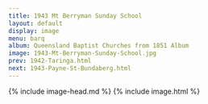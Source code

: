 ```yaml
---
title: 1943 Mt Berryman Sunday School
layout: default
display: image
menu: barq
album: Queensland Baptist Churches from 1851 Album
image: 1943-Mt-Berryman-Sunday-School.jpg
prev: 1942-Taringa.html
next: 1943-Payne-St-Bundaberg.html
---
```

{% include image-head.md %}
{% include image.html %}